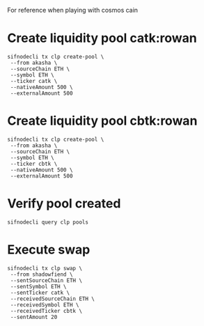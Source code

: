 For reference when playing with cosmos cain

# Create liquidity pool catk:rowan

```
sifnodecli tx clp create-pool \
 --from akasha \
 --sourceChain ETH \
 --symbol ETH \
 --ticker catk \
 --nativeAmount 500 \
 --externalAmount 500
```

# Create liquidity pool cbtk:rowan

```
sifnodecli tx clp create-pool \
 --from akasha \
 --sourceChain ETH \
 --symbol ETH \
 --ticker cbtk \
 --nativeAmount 500 \
 --externalAmount 500
```

# Verify pool created

```
sifnodecli query clp pools
```

# Execute swap

```
sifnodecli tx clp swap \
 --from shadowfiend \
 --sentSourceChain ETH \
 --sentSymbol ETH \
 --sentTicker catk \
 --receivedSourceChain ETH \
 --receivedSymbol ETH \
 --receivedTicker cbtk \
 --sentAmount 20
```
